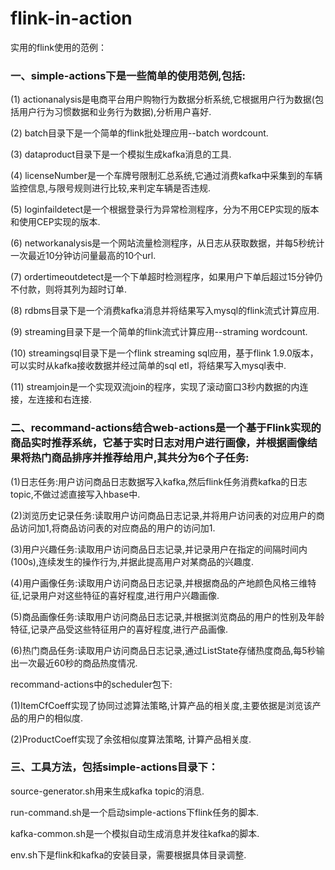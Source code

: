 # flink-in-action
实用的flink使用的范例：

### 一、simple-actions下是一些简单的使用范例,包括:
(1) actionanalysis是电商平台用户购物行为数据分析系统,它根据用户行为数据(包括用户行为习惯数据和业务行为数据),分析用户喜好.

(2) batch目录下是一个简单的flink批处理应用--batch wordcount.

(3) dataproduct目录下是一个模拟生成kafka消息的工具.

(4) licenseNumber是一个车牌号限制汇总系统,它通过消费kafka中采集到的车辆监控信息,与限号规则进行比较,来判定车辆是否违规.

(5) loginfaildetect是一个根据登录行为异常检测程序，分为不用CEP实现的版本和使用CEP实现的版本.

(6) networkanalysis是一个网站流量检测程序，从日志从获取数据，并每5秒统计一次最近10分钟访问量最高的10个url.

(7) ordertimeoutdetect是一个下单超时检测程序，如果用户下单后超过15分钟仍不付款，则将其列为超时订单.

(8) rdbms目录下是一个消费kafka消息并将结果写入mysql的flink流式计算应用.

(9) streaming目录下是一个简单的flink流式计算应用--straming wordcount.

(10) streamingsql目录下是一个flink streaming sql应用，基于flink 1.9.0版本，可以实时从kafka接收数据并经过简单的sql etl，将结果写入mysql表中.

(11) streamjoin是一个实现双流join的程序，实现了滚动窗口3秒内数据的内连接，左连接和右连接.


### 二、recommand-actions结合web-actions是一个基于Flink实现的商品实时推荐系统，它基于实时日志对用户进行画像，并根据画像结果将热门商品排序并推荐给用户,其共分为6个子任务:

(1)日志任务:用户访问商品日志数据写入kafka,然后flink任务消费kafka的日志topic,不做过滤直接写入hbase中.

(2)浏览历史记录任务:读取用户访问商品日志记录,并将用户访问表的对应用户的商品访问加1,将商品访问表的对应商品的用户的访问加1.

(3)用户兴趣任务:读取用户访问商品日志记录,并记录用户在指定的间隔时间内(100s),连续发生的操作行为,并据此提高用户对某商品的兴趣度.

(4)用户画像任务:读取用户访问商品日志记录,并根据商品的产地颜色风格三维特征,记录用户对这些特征的喜好程度,进行用户兴趣画像.

(5)商品画像任务:读取用户访问商品日志记录,并根据浏览商品的用户的性别及年龄特征,记录产品受这些特征用户的喜好程度,进行产品画像.

(6)热门商品任务:读取用户访问商品日志记录,通过ListState存储热度商品,每5秒输出一次最近60秒的商品热度情况.


recommand-actions中的scheduler包下:

(1)ItemCfCoeff实现了协同过滤算法策略,计算产品的相关度,主要依据是浏览该产品的用户的相似度.

(2)ProductCoeff实现了余弦相似度算法策略, 计算产品相关度.



### 三、工具方法，包括simple-actions目录下：

source-generator.sh用来生成kafka topic的消息.

run-command.sh是一个启动simple-actions下flink任务的脚本.

kafka-common.sh是一个模拟自动生成消息并发往kafka的脚本.

env.sh下是flink和kafka的安装目录，需要根据具体目录调整.